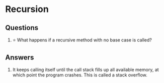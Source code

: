 # Recursion
## Questions
1. :star: What happens if a recursive method with no base case is called?
## Answers
1. It keeps calling itself until the call stack fills up all available memory, at which point the program crashes. This is called a stack overflow.

